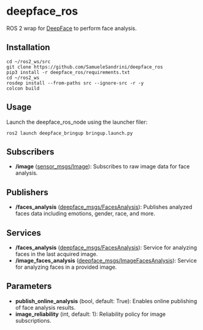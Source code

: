 
# deepface_ros

ROS 2 wrap for [DeepFace](https://github.com/serengil/deepface) to perform face analysis.

## Installation

```shell
cd ~/ros2_ws/src
git clone https://github.com/SamueleSandrini/deepface_ros
pip3 install -r deepface_ros/requirements.txt
cd ~/ros2_ws
rosdep install --from-paths src --ignore-src -r -y
colcon build
```

## Usage

Launch the deepface_ros_node using the launcher filer:

```shell
ros2 launch deepface_bringup bringup.launch.py
```

## Subscribers

- **/image** ([sensor_msgs/Image](http://docs.ros.org/en/noetic/api/sensor_msgs/html/msg/Image.html)): Subscribes to raw image data for face analysis.

## Publishers

- **/faces_analysis** ([deepface_msgs/FacesAnalysis](#)): Publishes analyzed faces data including emotions, gender, race, and more.

## Services

- **/faces_analysis** ([deepface_msgs/FacesAnalysis](#)): Service for analyzing faces in the last acquired image.
- **/image_faces_analysis** ([deepface_msgs/ImageFacesAnalysis](#)): Service for analyzing faces in a provided image.

## Parameters

- **publish_online_analysis** (bool, default: True): Enables online publishing of face analysis results.
- **image_reliability** (int, default: 1): Reliability policy for image subscriptions.

